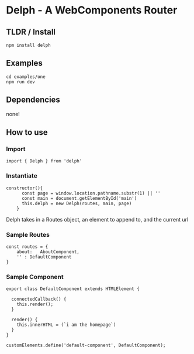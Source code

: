# Delph - A WebComponents Router

## TLDR / Install

```
npm install delph
```

## Examples

```
cd examples/one
npm run dev
```


## Dependencies

none!

## How to use

### Import

```
import { Delph } from 'delph'
```


### Instantiate

```
constructor(){
      const page = window.location.pathname.substr(1) || ''
      const main = document.getElementById('main')
      this.delph = new Delph(routes, main, page)
    }
```


Delph takes in a Routes object, an element to append to, and the current url

### Sample Routes

```
const routes = {
    about:   AboutComponent,
    '' : DefaultComponent
}
```

### Sample Component

```
export class DefaultComponent extends HTMLElement {
    
  connectedCallback() {
    this.render();
  }
    
  render() {
    this.innerHTML = (`i am the homepage`)
  }
}
    
customElements.define('default-component', DefaultComponent);
```





